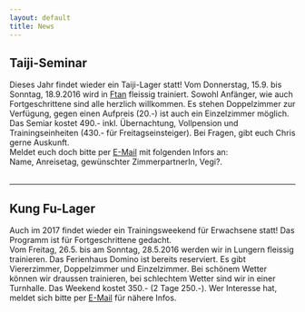 ```yaml
---
layout: default
title: News
---
```


## Taiji-Seminar

Dieses Jahr findet wieder ein Taiji-Lager statt! Vom Donnerstag, 15.9. bis Sonntag, 18.9.2016 wird in [Ftan](http://www.bellavista-ftan.ch/de/index) fleissig trainiert. Sowohl Anfänger, wie auch Fortgeschrittene sind alle herzlich willkommen. Es stehen Doppelzimmer zur Verfügung, gegen einen Aufpreis (20.-) ist auch ein Einzelzimmer möglich. Das Semiar kostet 490.- inkl. Übernachtung, Vollpension und Trainingseinheiten (430.- für Freitagseinsteiger). Bei Fragen, gibt euch Chris gerne Auskunft. <br>
Meldet euch doch bitte per <a href="mailto:kelmel5@yahoo.de">E-Mail</a> mit folgenden Infors an:<br>
Name, Anreisetag, gewünschter ZimmerpartnerIn, Vegi?.<br>
<br>

- - -

## Kung Fu-Lager

Auch im 2017 findet wieder ein Trainingsweekend für Erwachsene statt! Das Programm ist für Fortgeschrittene gedacht.<br>
Vom Freitag, 26.5. bis am Sonntag, 28.5.2016 werden wir in Lungern fleissig trainieren. Das Ferienhaus Domino ist bereits reserviert. Es gibt Viererzimmer, Doppelzimmer und Einzelzimmer. Bei schönem Wetter können wir draussen trainieren, bei schlechtem Wetter sind wir in einer Turnhalle. Das Weekend kostet 350.- (2 Tage 250.-). Wer Interesse hat, meldet sich bitte per <a href="mailto:kelmel5@yahoo.de">E-Mail</a> für nähere Infos.<br>
<br>